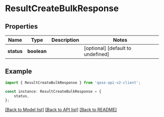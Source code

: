 # ResultCreateBulkResponse


## Properties

Name | Type | Description | Notes
------------ | ------------- | ------------- | -------------
**status** | **boolean** |  | [optional] [default to undefined]

## Example

```typescript
import { ResultCreateBulkResponse } from 'qase-api-v2-client';

const instance: ResultCreateBulkResponse = {
    status,
};
```

[[Back to Model list]](../README.md#documentation-for-models) [[Back to API list]](../README.md#documentation-for-api-endpoints) [[Back to README]](../README.md)
